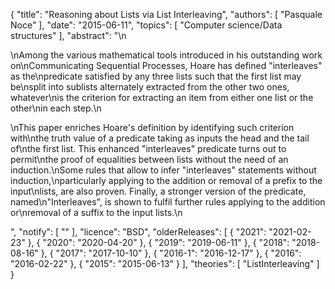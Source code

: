 {
    "title": "Reasoning about Lists via List Interleaving",
    "authors": [
        "Pasquale Noce"
    ],
    "date": "2015-06-11",
    "topics": [
        "Computer science/Data structures"
    ],
    "abstract": "\n<p>\nAmong the various mathematical tools introduced in his outstanding work on\nCommunicating Sequential Processes, Hoare has defined \"interleaves\" as the\npredicate satisfied by any three lists such that the first list may be\nsplit into sublists alternately extracted from the other two ones, whatever\nis the criterion for extracting an item from either one list or the other\nin each step.\n</p><p>\nThis paper enriches Hoare's definition by identifying such criterion with\nthe truth value of a predicate taking as inputs the head and the tail of\nthe first list. This enhanced \"interleaves\" predicate turns out to permit\nthe proof of equalities between lists without the need of an induction.\nSome rules that allow to infer \"interleaves\" statements without induction,\nparticularly applying to the addition or removal of a prefix to the input\nlists, are also proven. Finally, a stronger version of the predicate, named\n\"Interleaves\", is shown to fulfil further rules applying to the addition or\nremoval of a suffix to the input lists.\n</p>",
    "notify": [
        ""
    ],
    "licence": "BSD",
    "olderReleases": [
        {
            "2021": "2021-02-23"
        },
        {
            "2020": "2020-04-20"
        },
        {
            "2019": "2019-06-11"
        },
        {
            "2018": "2018-08-16"
        },
        {
            "2017": "2017-10-10"
        },
        {
            "2016-1": "2016-12-17"
        },
        {
            "2016": "2016-02-22"
        },
        {
            "2015": "2015-06-13"
        }
    ],
    "theories": [
        "ListInterleaving"
    ]
}
